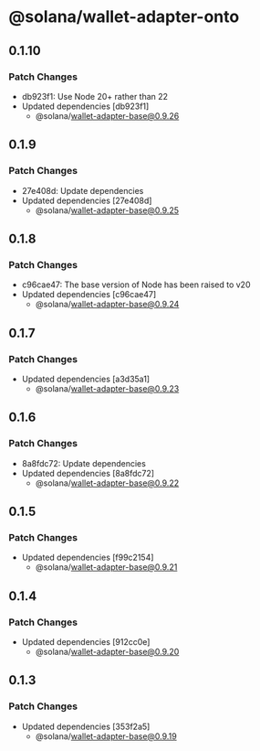 # @solana/wallet-adapter-onto

## 0.1.10

### Patch Changes

- db923f1: Use Node 20+ rather than 22
- Updated dependencies [db923f1]
    - @solana/wallet-adapter-base@0.9.26

## 0.1.9

### Patch Changes

- 27e408d: Update dependencies
- Updated dependencies [27e408d]
    - @solana/wallet-adapter-base@0.9.25

## 0.1.8

### Patch Changes

- c96cae47: The base version of Node has been raised to v20
- Updated dependencies [c96cae47]
    - @solana/wallet-adapter-base@0.9.24

## 0.1.7

### Patch Changes

- Updated dependencies [a3d35a1]
    - @solana/wallet-adapter-base@0.9.23

## 0.1.6

### Patch Changes

- 8a8fdc72: Update dependencies
- Updated dependencies [8a8fdc72]
    - @solana/wallet-adapter-base@0.9.22

## 0.1.5

### Patch Changes

- Updated dependencies [f99c2154]
    - @solana/wallet-adapter-base@0.9.21

## 0.1.4

### Patch Changes

- Updated dependencies [912cc0e]
    - @solana/wallet-adapter-base@0.9.20

## 0.1.3

### Patch Changes

- Updated dependencies [353f2a5]
    - @solana/wallet-adapter-base@0.9.19
